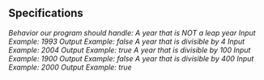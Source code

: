 ## Specifications
_Behavior our program should handle:_
_A year that is NOT a leap year_
*_Input Example: 1993_*
*_Output Example: false_*
_A year that is divisible by 4_
*_Input Example: 2004_*
*_Output Example: true_*
_A year that is divisible by 100_
*_Input Example: 1900_*
*_Output Example: false_*
_A year that is divisible by 400_
*_Input Example: 2000_*
*_Output Example: true_*
